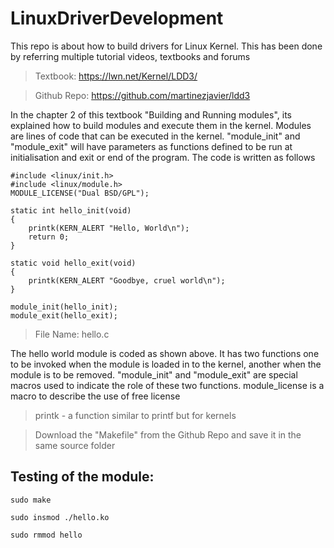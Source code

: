 # LinuxDriverDevelopment
This repo is about how to build drivers for Linux Kernel. This has been done by referring multiple tutorial videos, textbooks and forums

> Textbook: https://lwn.net/Kernel/LDD3/

> Github Repo: https://github.com/martinezjavier/ldd3


In the chapter 2 of this textbook "Building and Running modules", its explained how to build modules and execute them in the kernel. 
Modules are lines of code that can be executed in the kernel. "module_init" and "module_exit" will have parameters as functions defined to be run at initialisation and exit or end of the program. 
The code is written as follows 

```
#include <linux/init.h>
#include <linux/module.h>
MODULE_LICENSE("Dual BSD/GPL");

static int hello_init(void)
{
    printk(KERN_ALERT "Hello, World\n");
    return 0;
}

static void hello_exit(void)
{
    printk(KERN_ALERT "Goodbye, cruel world\n");
}

module_init(hello_init);
module_exit(hello_exit);
```

> File Name: hello.c

The hello world module is coded as shown above. It has two functions one to be invoked when the module is loaded in to the kernel, another when the module is to be removed. 
"module_init" and "module_exit" are special macros used to indicate the role of these two functions.
module_license is a macro to describe the use of free license

> printk - a function similar to printf but for kernels

> Download the "Makefile" from the Github Repo and save it in the same source folder


## Testing of the module: 


```sudo make```


```sudo insmod ./hello.ko```


```sudo rmmod hello```
